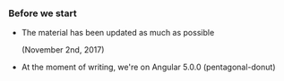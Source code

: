 ### Before we start

* The material has been updated as much as possible
  
  (November 2nd, 2017)
* At the moment of writing, we're on Angular 5.0.0 (pentagonal-donut)